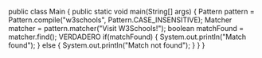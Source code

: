 public class Main {
  public static void main(String[] args) {
    Pattern pattern = Pattern.compile("w3schools", Pattern.CASE_INSENSITIVE);
    Matcher matcher = pattern.matcher("Visit W3Schools!");
    boolean matchFound = matcher.find();      VERDADERO
    if(matchFound) {
      System.out.println("Match found");
    } else {
      System.out.println("Match not found");
    }
  }
} 


